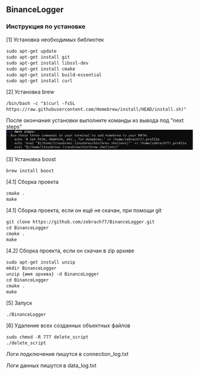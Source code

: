 ## BinanceLogger
### Инструкция по установке
[1] Установка необходимых библиотек
```
sudo apt-get update
sudo apt-get install git
sudo apt-get install libssl-dev
sudo apt-get install cmake
sudo apt-get install build-essential
sudo apt-get install curl
```

[2] Установка brew
```
/bin/bash -c "$(curl -fsSL https://raw.githubusercontent.com/Homebrew/install/HEAD/install.sh)"
```

После окончания установки выполните команды из вывода под "next steps"
![](screenshot.jpeg)


[3] Установка boost
```
brew install boost
```


[4.1] Сборка проекта
```
cmake .
make
```

[4.1] Сборка проекта, если он ещё не скачан, при помощи git
```
git clone https://github.com/zebrach77/BinanceLogger.git
cd BinanceLogger
cmake .
make
```

[4.2] Сборка проекта, если он скачан в zip архиве
```
sudo apt-get install unzip
mkdir BinanceLogger
unzip {имя архива} -d BinanceLogger
cd BinanceLogger
cmake .
make
```

[5] Запуск
```
./BinanceLogger
```


[6] Удаление всех созданных объектных файлов
```
sudo chmod -R 777 delete_script
./delete_script
```

Логи подключения пишутся в connection_log.txt


Логи данных пишутся в data_log.txt

